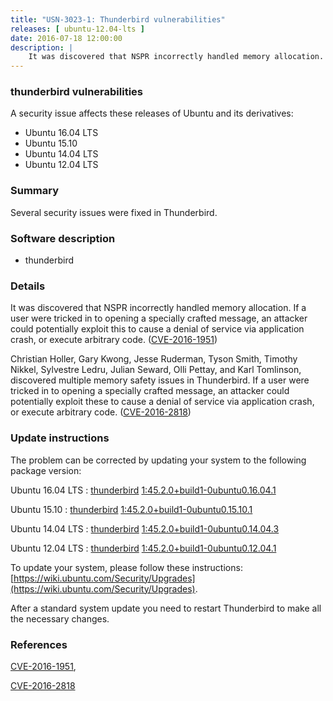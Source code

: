 ```yaml
---
title: "USN-3023-1: Thunderbird vulnerabilities"
releases: [ ubuntu-12.04-lts ]
date: 2016-07-18 12:00:00
description: |
    It was discovered that NSPR incorrectly handled memory allocation. If a user were tricked in to opening a specially crafted message, an attacker could potentially exploit this to cause a denial of service via application crash, or execute arbitrary code. ([CVE-2016-1951](http://people.ubuntu.com/~ubuntu-security/cve/CVE-2016-1951))
--- 
```

 
### thunderbird vulnerabilities

A security issue affects these releases of Ubuntu and its derivatives:

* Ubuntu 16.04 LTS
* Ubuntu 15.10
* Ubuntu 14.04 LTS
* Ubuntu 12.04 LTS

### Summary

Several security issues were fixed in Thunderbird. 

### Software description

* thunderbird 

### Details

It was discovered that NSPR incorrectly handled memory allocation. If a user were tricked in to opening a specially crafted message, an attacker could potentially exploit this to cause a denial of service via application crash, or execute arbitrary code. ([CVE-2016-1951](http://people.ubuntu.com/~ubuntu-security/cve/CVE-2016-1951))

Christian Holler, Gary Kwong, Jesse Ruderman, Tyson Smith, Timothy Nikkel, Sylvestre Ledru, Julian Seward, Olli Pettay, and Karl Tomlinson, discovered multiple memory safety issues in Thunderbird. If a user were tricked in to opening a specially crafted message, an attacker could potentially exploit these to cause a denial of service via application crash, or execute arbitrary code. ([CVE-2016-2818](http://people.ubuntu.com/~ubuntu-security/cve/CVE-2016-2818)) 

### Update instructions

The problem can be corrected by updating your system to the following package version:

Ubuntu 16.04 LTS
 : [thunderbird](https://launchpad.net/ubuntu/+source/thunderbird) <span> [1:45.2.0+build1-0ubuntu0.16.04.1](https://launchpad.net/ubuntu/+source/thunderbird/1:45.2.0+build1-0ubuntu0.16.04.1) </span> 

Ubuntu 15.10
 : [thunderbird](https://launchpad.net/ubuntu/+source/thunderbird) <span> [1:45.2.0+build1-0ubuntu0.15.10.1](https://launchpad.net/ubuntu/+source/thunderbird/1:45.2.0+build1-0ubuntu0.15.10.1) </span> 

Ubuntu 14.04 LTS
 : [thunderbird](https://launchpad.net/ubuntu/+source/thunderbird) <span> [1:45.2.0+build1-0ubuntu0.14.04.3](https://launchpad.net/ubuntu/+source/thunderbird/1:45.2.0+build1-0ubuntu0.14.04.3) </span> 

Ubuntu 12.04 LTS
 : [thunderbird](https://launchpad.net/ubuntu/+source/thunderbird) <span> [1:45.2.0+build1-0ubuntu0.12.04.1](https://launchpad.net/ubuntu/+source/thunderbird/1:45.2.0+build1-0ubuntu0.12.04.1) </span> 

To update your system, please follow these instructions: [https://wiki.ubuntu.com/Security/Upgrades](https://wiki.ubuntu.com/Security/Upgrades).

After a standard system update you need to restart Thunderbird to make all the necessary changes. 

### References

 [CVE-2016-1951](http://people.ubuntu.com/~ubuntu-security/cve/CVE-2016-1951), 

 [CVE-2016-2818](http://people.ubuntu.com/~ubuntu-security/cve/CVE-2016-2818)
 
